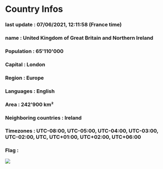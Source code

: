 # Country  Infos
### last update : 07/06/2021, 12:11:58 (France time)

### name : United Kingdom of Great Britain and Northern Ireland
### Population : 65'110'000
### Capital : London
### Region : Europe
### Languages : English
### Area : 242'900 km²
### Neighboring countries : Ireland
### Timezones : UTC-08:00, UTC-05:00, UTC-04:00, UTC-03:00, UTC-02:00, UTC, UTC+01:00, UTC+02:00, UTC+06:00

### Flag :
![](https://restcountries.eu/data/gbr.svg)